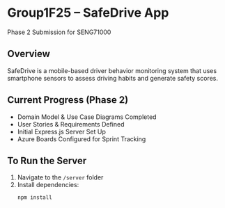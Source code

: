 # Group1F25 – SafeDrive App  
Phase 2 Submission for SENG71000  

## Overview  
SafeDrive is a mobile-based driver behavior monitoring system that uses smartphone sensors to assess driving habits and generate safety scores.  

## Current Progress (Phase 2)  
-  Domain Model & Use Case Diagrams Completed  
-  User Stories & Requirements Defined  
-  Initial Express.js Server Set Up  
-  Azure Boards Configured for Sprint Tracking  

## To Run the Server  
1. Navigate to the `/server` folder  
2. Install dependencies:
   ```bash
   npm install